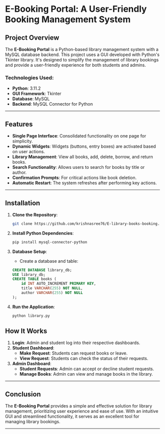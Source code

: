 # E-Booking Portal: A User-Friendly Booking Management System

## Project Overview
The **E-Booking Portal** is a Python-based library management system with a MySQL database backend. This project uses a GUI developed with Python's Tkinter library. It's designed to simplify the management of library bookings and provide a user-friendly experience for both students and admins.

### Technologies Used:
- **Python**: 3.11.2
- **GUI Framework**: Tkinter
- **Database**: MySQL
- **Backend**: MySQL Connector for Python

---

## Features
- **Single Page Interface**: Consolidated functionality on one page for simplicity.
- **Dynamic Widgets**: Widgets (buttons, entry boxes) are activated based on user actions.
- **Library Management**: View all books, add, delete, borrow, and return books.
- **Search Functionality**: Allows users to search for books by title or author.
- **Confirmation Prompts**: For critical actions like book deletion.
- **Automatic Restart**: The system refreshes after performing key actions.

---

## Installation

1. **Clone the Repository**:
    ```bash
    git clone https://github.com/krishnasree76/E-library-books-booking.git
    ```

2. **Install Python Dependencies**:
    ```bash
    pip install mysql-connector-python
    ```

3. **Database Setup**:
    - Create a database and table:
    ```sql
    CREATE DATABASE library_db;
    USE library_db;
    CREATE TABLE books (
        id INT AUTO_INCREMENT PRIMARY KEY,
        title VARCHAR(255) NOT NULL,
        author VARCHAR(255) NOT NULL
    );
    ```

4. **Run the Application**:
    ```bash
    python library.py
    ```


## How It Works

1. **Login**: Admin and student log into their respective dashboards.
2. **Student Dashboard**:
    - **Make Request**: Students can request books or leave.
    - **View Request**: Students can check the status of their requests.
3. **Admin Dashboard**:
    - **Student Requests**: Admin can accept or decline student requests.
    - **Manage Books**: Admin can view and manage books in the library.

---

## Conclusion
The **E-Booking Portal** provides a simple and effective solution for library management, prioritizing user experience and ease of use. With an intuitive GUI and streamlined functionality, it serves as an excellent tool for managing library bookings.

---


